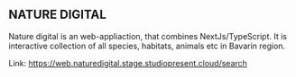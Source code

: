 ## NATURE DIGITAL

Nature digital is an web-appliaction, that combines NextJs/TypeScript.
It is interactive collection of all species, habitats, animals etc in Bavarin region.

Link: https://web.naturedigital.stage.studiopresent.cloud/search

